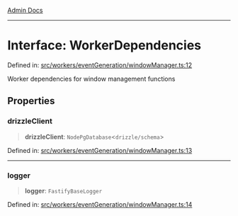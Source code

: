 [Admin Docs](/)

***

# Interface: WorkerDependencies

Defined in: [src/workers/eventGeneration/windowManager.ts:12](https://github.com/Sourya07/talawa-api/blob/583d62db9438de398bb9012a4a2617e2cb268b08/src/workers/eventGeneration/windowManager.ts#L12)

Worker dependencies for window management functions

## Properties

### drizzleClient

> **drizzleClient**: `NodePgDatabase`\<``drizzle/schema``\>

Defined in: [src/workers/eventGeneration/windowManager.ts:13](https://github.com/Sourya07/talawa-api/blob/583d62db9438de398bb9012a4a2617e2cb268b08/src/workers/eventGeneration/windowManager.ts#L13)

***

### logger

> **logger**: `FastifyBaseLogger`

Defined in: [src/workers/eventGeneration/windowManager.ts:14](https://github.com/Sourya07/talawa-api/blob/583d62db9438de398bb9012a4a2617e2cb268b08/src/workers/eventGeneration/windowManager.ts#L14)
